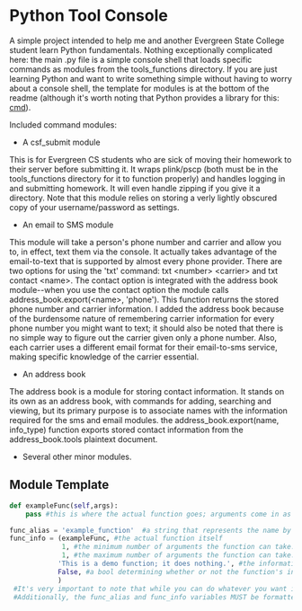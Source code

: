 Python Tool Console
=========
A simple project intended to help me and another Evergreen State College student learn Python fundamentals. Nothing exceptionally complicated here: the main .py file is a simple console shell that loads specific commands as modules from the tools_functions directory. If you are just learning Python and want to write something simple without having to worry about a console shell, the template for modules is at the bottom of the readme (although it's worth noting that Python provides a library for this: [cmd](http://docs.python.org/3.3/library/cmd.html "Python cmd library")).

Included command modules:


  - A csf_submit module

This is for Evergreen CS students who are sick of moving their homework to their server before submitting it. It wraps plink/pscp (both must be in the tools_functions directory for it to function properly) and handles logging in and submitting homework. It will even handle zipping if you give it a directory. Note that this module relies on storing a verly lightly obscured copy of your username/password as settings.

  - An email to SMS module

This module will take a person's phone number and carrier and allow you to, in effect, text them via the console. It actually takes advantage of the email-to-text that is supported by almost every phone provider. There are two options for using the 'txt' command: txt &#60;number&#62; &#60;carrier&#62; and txt contact &#60;name&#62;. The contact option is integrated with the address book module--when you use the contact option the module calls address_book.export(&#60;name&#62;, 'phone'). This function returns the stored phone number and carrier information. I added the address book because of the burdensome nature of remembering carrier information for every phone number you might want to text; it should also be noted that there is no simple way to figure out the carrier given only a phone number. Also, each carrier uses a different email format for their email-to-sms service, making specific knowledge of the carrier essential.

  - An address book

The address book is a module for storing contact information. It stands on its own as an address book, with commands for adding, searching and viewing, but its primary purpose is to associate names with the information required for the sms and email modules. the address_book.export(name, info_type) function exports stored contact information from the address_book.tools plaintext document.

  -  Several other minor modules.


Module Template
---------------
```python
def exampleFunc(self,args):
    pass #this is where the actual function goes; arguments come in as a list of strings in args[] and self contains a reference to the calling class.

func_alias = 'example_function'  #a string that represents the name by which your function is called as a command. cannot include whitespace characters
func_info = (exampleFunc, #the actual function itself
             1, #the minimum number of arguments the function can take. fewer than min args will cause the function not to run
             1, #the maximum number of arguments the function can take. excess arguments will be discarded. -1 means no max
            'This is a demo function; it does nothing.', #the information displayed about this function when a user runs the "help" command
            False, #a bool determining whether or not the function's input arguments are checked for case
            )
 #It's very important to note that while you can do whatever you want inside the module, your function owns the main console for only as long as it runs. 
 #Additionally, the func_alias and func_info variables MUST be formatted properly for the main console to load your module.
```
